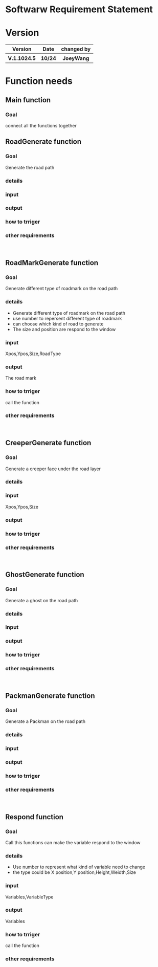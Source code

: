 # Softwarw Requirement Statement
# Version
<table>
<tr>
<th>Version</th>
<th>Date</th>
<th>changed by</th>
</tr>
<tr>
<th>V.1.1024.5</th>
<th>10/24</th>
<th>JoeyWang</th>
</tr>
</table>

# Function needs
## Main function
### Goal
connect all the functions together
<br>

## RoadGenerate function
### Goal
Generate the road path 
### details
### input
### output
### how to trriger
### other requirements
<br>

## RoadMarkGenerate function
### Goal
Generate different type of roadmark on the road path
### details
* Generate different type of roadmark on the road path
* use number to repersent different type of roadmark
* can choose which kind of road to generate
* The size and position are respond to the window
### input
Xpos,Ypos,Size,RoadType
### output
The road mark
### how to trriger
call the function
### other requirements
<br>

## CreeperGenerate function
### Goal
Generate a creeper face under the road layer
### details
### input
Xpos,Ypos,Size
### output
### how to trriger
### other requirements
<br>

## GhostGenerate function
### Goal
Generate a ghost on the road path
### details
### input
### output
### how to trriger
### other requirements
<br>

## PackmanGenerate function
### Goal
Generate a Packman on the road path
### details
### input
### output
### how to trriger
### other requirements
<br>

## Respond function
### Goal
Call this functions can make the variable respond to the window
### details
* Use number to represent what kind of variable need to change 
* the type could be X position,Y position,Height,Weidth,Size
### input
Variables,VariableType
### output
Variables
### how to trriger
call the function
### other requirements
<br>

